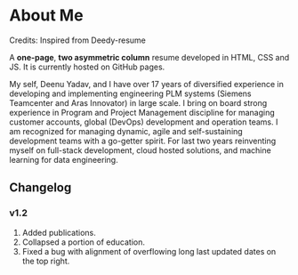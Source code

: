 About Me
=========================
Credits: Inspired from Deedy-resume

A **one-page**, **two asymmetric column** resume developed in HTML, CSS and JS. It is currently hosted on GitHub pages.

My self, Deenu Yadav, and I have over 17 years of diversified experience in developing and implementing engineering PLM systems (Siemens Teamcenter and Aras Innovator) in large scale. I bring on board strong experience in Program and Project Management discipline for managing customer accounts, global (DevOps) development and operation teams. I am recognized for managing dynamic, agile and self-sustaining development teams with a go-getter spirit. For last two years reinventing myself on full-stack development, cloud hosted solutions, and machine learning for data engineering.

## Changelog
### v1.2
 1. Added publications.
 2. Collapsed a portion of education.
 3. Fixed a bug with alignment of overflowing long last updated dates on the top right.
